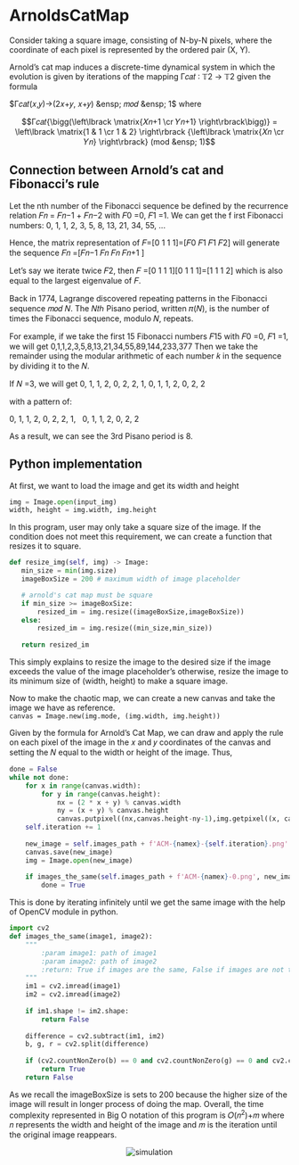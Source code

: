 # ArnoldsCatMap

Consider taking a square image, consisting of N-by-N pixels, where the coordinate of each pixel is represented by the ordered pair (X, Y). 
 
Arnold’s cat map induces a discrete-time dynamical system in which the evolution is given by iterations of the mapping Γ𝑐𝑎𝑡 ∶ 𝕋2 → 𝕋2 given the formula

$Γ𝑐𝑎𝑡(𝑥,𝑦)→(2𝑥+𝑦, 𝑥+𝑦) &ensp; 𝑚𝑜𝑑 &ensp; 1$ where

$$Γ𝑐𝑎𝑡{\bigg(\left\lbrack \matrix{𝑋𝑛+1 \cr 𝑌𝑛+1} \right\rbrack\bigg)} = \left\lbrack \matrix{1 & 1 \cr 1 & 2} \right\rbrack {\left\lbrack \matrix{𝑋𝑛 \cr 𝑌𝑛} \right\rbrack} (mod &ensp; 1)$$

## Connection between Arnold’s cat and Fibonacci’s rule 

Let the nth number of the Fibonacci sequence be defined by the recurrence relation 𝐹𝑛 = 𝐹𝑛−1 + 𝐹𝑛−2 with 𝐹0 =0, 𝐹1 =1. 
We can get the f irst Fibonacci numbers: 0, 1, 1, 2, 3, 5, 8, 13, 21, 34, 55, ... 
 
Hence, the matrix representation of 𝐹=[0 1 1 1]=[𝐹0 𝐹1 𝐹1 𝐹2] will generate the sequence 𝐹𝑛 =[𝐹𝑛−1 𝐹𝑛 𝐹𝑛 𝐹𝑛+1 ] 
 
Let’s say we iterate twice 𝐹2, then 𝐹 =[0 1 1 1][0 1 1 1]=[1 1 1 2] which is also equal to the largest eigenvalue of 𝐹. 

Back in 1774, Lagrange discovered repeating patterns in the Fibonacci sequence 𝑚𝑜𝑑 𝑁. The 𝑁𝑡ℎ  Pisano  period, written 𝜋(𝑁),  is  the number of times  the Fibonacci sequence, modulo 𝑁, repeats.  

For example, if we take the first 15 Fibonacci numbers 𝐹15 with 𝐹0 =0, 𝐹1 =1, we will get 0,1,1,2,3,5,8,13,21,34,55,89,144,233,377
Then  we  take  the  remainder  using the  modular  arithmetic  of each  number  𝑘  in  the sequence by dividing it to the 𝑁. 

If 𝑁 =3, we will get 0, 1, 1, 2, 0, 2, 2, 1, 0, 1, 1, 2, 0, 2, 2 

with a pattern of:

0, 1, 1, 2, 0, 2, 2, 1, &nbsp;  0, 1, 1, 2, 0, 2, 2 

As a result, we can see the 3rd Pisano period is 8.  
 

## Python implementation 
At first, we want to load the image and get its width and height 
```python
img = Image.open(input_img) 
width, height = img.width, img.height 
```

In this program, user may  only take a square size of the image. If the condition does not meet this requirement, we can create a function that resizes it to square. 
 
 
 ```python
def resize_img(self, img) -> Image: 
    min_size = min(img.size) 
    imageBoxSize = 200 # maximum width of image placeholder 
 
    # arnold's cat map must be square 
    if min_size >= imageBoxSize: 
        resized_im = img.resize((imageBoxSize,imageBoxSize)) 
    else: 
        resized_im = img.resize((min_size,min_size)) 
         
    return resized_im 
 ```
 

This simply explains to resize the image to the desired size if the image exceeds the value of the image placeholder’s otherwise, resize the image to its minimum  size of (width, height) to make a square image. 
 
Now to make the chaotic map, we can create a  new canvas and take the image we have as reference.  
`canvas = Image.new(img.mode, (img.width, img.height))`
 
Given by the formula for Arnold’s Cat Map, we can draw and apply the rule on each pixel of the image in the 𝑥 and  𝑦  coordinates of the canvas  and setting the 𝑁 equal to the width or height of the image. Thus, 

 
```python
done = False 
while not done: 
    for x in range(canvas.width): 
        for y in range(canvas.height): 
            nx = (2 * x + y) % canvas.width 
            ny = (x + y) % canvas.height 
            canvas.putpixel((nx,canvas.height-ny-1),img.getpixel((x, canvas.height-y-1))) 
    self.iteration += 1
    
    new_image = self.images_path + f'ACM-{namex}-{self.iteration}.png' 
    canvas.save(new_image) 
    img = Image.open(new_image) 
         
    if images_the_same(self.images_path + f'ACM-{namex}-0.png', new_image): 
        done = True 
 ```
 
 
 
This is done by iterating infinitely until we get the same image with the help of OpenCV module in python. 
 
 
```python
import cv2 
def images_the_same(image1, image2): 
    """ 
        :param image1: path of image1 
        :param image2: path of image2 
        :return: True if images are the same, False if images are not the same 
    """ 
    im1 = cv2.imread(image1) 
    im2 = cv2.imread(image2) 
 
    if im1.shape != im2.shape: 
        return False 
 
    difference = cv2.subtract(im1, im2) 
    b, g, r = cv2.split(difference) 
 
    if (cv2.countNonZero(b) == 0 and cv2.countNonZero(g) == 0 and cv2.countNonZero(r) == 0): 
        return True 
    return False 
```


As we recall the imageBoxSize  is sets to 200 because the higher size of the image will result in  longer process of doing the  map.  Overall, the time  complexity  represented in Big O notation of this program is 𝑂(𝑛<sup>2</sup>)+𝑚 where 𝑛 represents the width and height of the image and 𝑚 is the iteration until the original image reappears.

<div align="center">
 <img src="https://user-images.githubusercontent.com/67821138/176149793-64a473ea-e9fc-48ba-bf43-9d1dde411128.gif" alt="simulation">
<div/>

